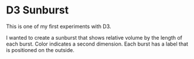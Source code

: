D3 Sunburst
===========

This is one of my first experiments with D3.

I wanted to create a sunburst that shows relative volume by the length of each burst. Color indicates a second dimension. Each burst has a label that is positioned on the outside.
